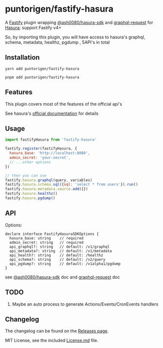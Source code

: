 # puntorigen/fastify-hasura

A [Fastify](https://github.com/fastify/fastify) plugin wrapping [@ash0080/hasura-sdk](https://github.com/ash0080/hasura-sdk) and [graphql-request](https://github.com/prisma-labs/graphql-request)
for [Hasura](https://github.com/hasura/graphql-engine); support Fastify v4+

So, by importing this plugin, you will have access to hasura's graphql, schema, metadata, healthz, pgdump , 5API's in total

## Installation

```yarn add puntorigen/fastify-hasura```

```pnpm add puntorigen/fastify-hasura```

## Features
This plugin covers most of the features of the official api's

See hasura's [official documentation](https://hasura.io/docs/latest/graphql/core/api-reference/index.html) for details

## Usage
```js
import fastifyHasura from 'fastify-hasura'

fastify.register(fastifyHasura, {
  hasura_base: 'http://localhost:8080',
  admin_secret: 'your-secret',
  // ...other options
})

// then you can use
fastify.hasura.graphql(query, variables)
fastify.hasura.schema.sql({sql: 'select * from users'}).run()
fastify.hasura.metadata.source.add({})
fastify.hasura.healthz()
fastify.hasura.pgdump()
```

## API

Options:
```
declare interface FastifyHasuraSDKOptions {
  hasura_base: string    // required
  admin_secret: string   // required
  api_graphql?: string   // default: /v1/graphql
  api_metadata?: string  // default: /v1/metadata
  api_health?: string    // default: /healthz
  api_schema?: string    // default: /v2/query
  api_pgdump?: string    // default: /v1alpha1/pgdump
}
```

see [@ash0080/hasura-sdk](https://github.com/ash0080/hasura-sdk#api) doc
and [graphql-request](https://github.com/prisma-labs/graphql-request#examples) doc

## TODO
1. Maybe an auto process to generate Actions/Events/CronEvents handlers

## Changelog

The changelog can be found on the [Releases page](/releases).

MIT License, see the included [License.md](License.md) file.
